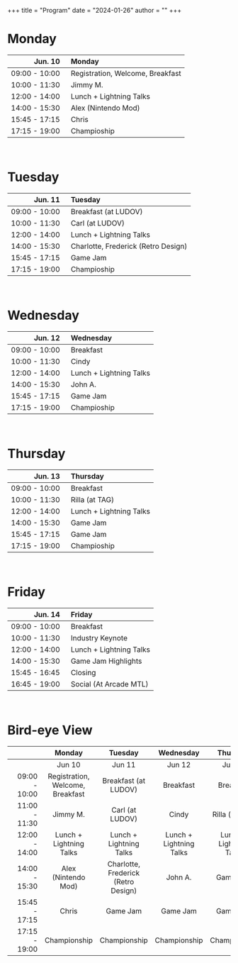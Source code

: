 +++
title = "Program"
date = "2024-01-26"
author = ""
+++

# Monday

| Jun. 10 | &nbsp; Monday |
|---:|:---|
| 09:00 - 10:00 | &nbsp; Registration, Welcome, Breakfast |
| 10:00 - 11:30 | &nbsp; Jimmy M. |
| 12:00 - 14:00 | &nbsp; Lunch + Lightning Talks |
| 14:00 - 15:30 | &nbsp; Alex (Nintendo Mod) |
| 15:45 - 17:15 | &nbsp; Chris |
| 17:15 - 19:00 | &nbsp; Champioship |

<br/>

# Tuesday

| Jun. 11 | &nbsp; Tuesday |
|---:|:---|
| 09:00 - 10:00 | &nbsp; Breakfast (at LUDOV) |
| 10:00 - 11:30 | &nbsp; Carl (at LUDOV) |
| 12:00 - 14:00 | &nbsp; Lunch + Lightning Talks |
| 14:00 - 15:30 | &nbsp; Charlotte, Frederick (Retro Design) |
| 15:45 - 17:15 | &nbsp; Game Jam |
| 17:15 - 19:00 | &nbsp; Champioship |

<br/>

# Wednesday

| Jun. 12 | &nbsp; Wednesday |
|---:|:---|
| 09:00 - 10:00 | &nbsp; Breakfast |
| 10:00 - 11:30 | &nbsp; Cindy |
| 12:00 - 14:00 | &nbsp; Lunch + Lightning Talks |
| 14:00 - 15:30 | &nbsp; John A. |
| 15:45 - 17:15 | &nbsp; Game Jam |
| 17:15 - 19:00 | &nbsp; Champioship |

<br/>

# Thursday

| Jun. 13 | &nbsp; Thursday |
|---:|:---|
| 09:00 - 10:00 | &nbsp; Breakfast |
| 10:00 - 11:30 | &nbsp; Rilla (at TAG) |
| 12:00 - 14:00 | &nbsp; Lunch + Lightning Talks |
| 14:00 - 15:30 | &nbsp; Game Jam |
| 15:45 - 17:15 | &nbsp; Game Jam |
| 17:15 - 19:00 | &nbsp; Champioship |

<br/>

# Friday

| Jun. 14 | &nbsp; Friday |
|---:|:---|
| 09:00 - 10:00 | &nbsp; Breakfast |
| 10:00 - 11:30 | &nbsp; Industry Keynote |
| 12:00 - 14:00 | &nbsp; Lunch + Lightning Talks |
| 14:00 - 15:30 | &nbsp; Game Jam Highlights |
| 15:45 - 16:45 | &nbsp; Closing |
| 16:45 - 19:00 | &nbsp; Social (At Arcade MTL) |

<br/>

# Bird-eye View

| &nbsp;&nbsp;&nbsp;&nbsp;&nbsp;&nbsp;&nbsp;&nbsp;&nbsp;&nbsp;&nbsp;&nbsp;&nbsp;&nbsp; | Monday | Tuesday | Wednesday | Thursday | Friday |
|---:|:---:|:---:|:---:|:---:|:---:|
|  | Jun 10 | Jun 11 | Jun 12 | Jun 13 | Jun 14 |
| 09:00 - 10:00 | Registration, Welcome, Breakfast | Breakfast (at LUDOV) | Breakfast | Breakfast | Breakfast |
| 11:00 - 11:30 | Jimmy M. | Carl (at LUDOV) | Cindy | Rilla (at TAG) | Industry Keynote |
| 12:00 - 14:00 | Lunch + Lightning Talks | Lunch + Lightning Talks | Lunch + Lightning Talks | Lunch + Lightning Talks | Lunch + Lightning Talks |
| 14:00 - 15:30 | Alex (Nintendo Mod) | Charlotte, Frederick (Retro Design) | John A. | Game Jam | Game Jam Highlights |
| 15:45 - 17:15 | Chris | Game Jam | Game Jam | Game Jam | Closing |
| 17:15 - 19:00 | Championship | Championship | Championship | Championship | Social (at Arcade MTL) |
